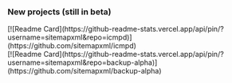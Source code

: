 <!-- Hi 👋, if you want to contact me, you can send me email to viktor.pavlovic[at]protonmail.com -->
<!--
<a href="https://github.com/sitemapxml">
  <img align="center" src="https://github-readme-stats.vercel.app/api?username=sitemapxml&show_icons=true&theme=nord&include_all_commits=true&bg_color=fff&title_color=000&text_color=000&icon_color=0969da)](https://github.com/sitemapxml" />
</a>
<a href="https://github.com/sitemapxml">
  <img align="center" src="https://github-readme-stats.vercel.app/api/top-langs/?username=sitemapxml&langs_count=7&theme=nord&&bg_color=fff&title_color=000&text_color=000&exclude_repo=password-generator" />
</a>
-->
### New projects (still in beta)

<div>
[![Readme Card](https://github-readme-stats.vercel.app/api/pin/?username=sitemapxml&repo=icmpd)](https://github.com/sitemapxml/icmpd)
</div>
<div>
[![Readme Card](https://github-readme-stats.vercel.app/api/pin/?username=sitemapxml&repo=backup-alpha)](https://github.com/sitemapxml/backup-alpha)
</div>
